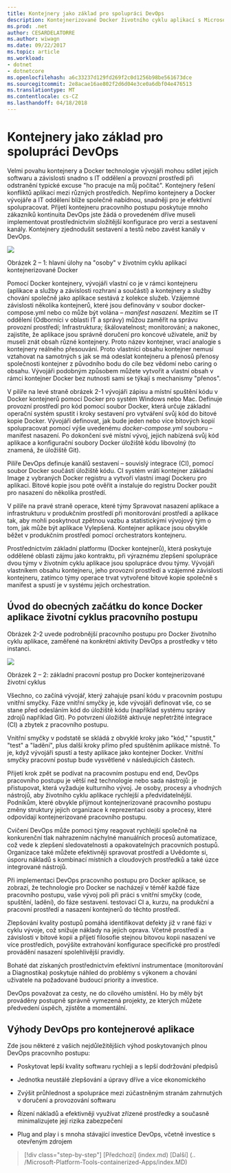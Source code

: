 ```yaml
---
title: Kontejnery jako základ pro spolupráci DevOps
description: Kontejnerizované Docker životního cyklu aplikací s Microsoft platforma a nástroje
ms.prod: .net
author: CESARDELATORRE
ms.author: wiwagn
ms.date: 09/22/2017
ms.topic: article
ms.workload:
- dotnet
- dotnetcore
ms.openlocfilehash: a6c33237d129fd269f2c0d1256b98be561673dce
ms.sourcegitcommit: 2e8acae16ae802f2d6d04e3ce0a6dbf04e476513
ms.translationtype: MT
ms.contentlocale: cs-CZ
ms.lasthandoff: 04/18/2018
---
```

# <a name="containers-as-the-foundation-for-devops-collaboration"></a>Kontejnery jako základ pro spolupráci DevOps

Velmi povahu kontejnery a Docker technologie vývojáři mohou sdílet jejich softwaru a závislosti snadno s IT oddělení a provozní prostředí při odstranění typické excuse "ho pracuje na můj počítač". Kontejnery řešení konfliktů aplikací mezi různých prostředích. Nepřímo kontejnery a Docker vývojáře a IT oddělení blíže společně nabídnou, snadněji pro je efektivní spolupracovat. Přijetí kontejneru pracovního postupu poskytuje mnoho zákazníků kontinuita DevOps jste žádá o provedeném dříve museli implementovat prostřednictvím složitější konfigurace pro verzi a sestavení kanály. Kontejnery zjednodušit sestavení a testů nebo zavést kanály v DevOps.

![](./media/image1.png)

Obrázek 2 – 1: hlavní úlohy na "osoby" v životním cyklu aplikací kontejnerizované Docker

Pomocí Docker kontejnery, vývojáři vlastní co je v rámci kontejneru (aplikace a služby a závislosti rozhraní a součástí) a kontejnery a služby chování společně jako aplikace sestává z kolekce služeb. Vzájemné závislosti několika kontejnerů, které jsou definovány v soubor docker-compose.yml nebo co může být volána *– manifest nasazení*. Mezitím se IT oddělení (Odborníci v oblasti IT a správy) můžou zaměřit na správu provozní prostředí; Infrastruktura; škálovatelnost; monitorování; a nakonec, zajistíte, že aplikace jsou správně doručení pro koncové uživatele, aniž by museli znát obsah různé kontejnery. Proto název kontejner, vrací analogie s kontejnery reálného přesouvání. Proto vlastníci obsahu kontejner nemusí vztahovat na samotných s jak se má odeslat kontejneru a přenosů přenosy společnosti kontejner z původního bodu do cíle bez vědomí nebo caring o obsahu. Vývojáři podobným způsobem můžete vytvořit a vlastní obsah v rámci kontejner Docker bez nutnosti sami se týkají s mechanismy "přenos".

V pilíře na levé straně obrázek 2-1 vývojáři zápisu a místní spuštění kódu v Docker kontejnerů pomocí Docker pro systém Windows nebo Mac. Definuje provozní prostředí pro kód pomocí soubor Docker, která určuje základní operační systém spustit i kroky sestavení pro vytváření svůj kód do bitové kopie Docker. Vývojáři definovat, jak bude jeden nebo více bitových kopií spolupracovat pomocí výše uvedenému *docker-compose.yml* souboru – manifest nasazení. Po dokončení své místní vývoj, jejich nabízená svůj kód aplikace a konfigurační soubory Docker úložiště kódu libovolný (to znamená, že úložiště Git).

Pilíře DevOps definuje kanálů sestavení – souvislý integrace (CI), pomocí soubor Docker součástí úložiště kódu. CI systém vrátí kontejner základní Image z vybraných Docker registru a vytvoří vlastní imagí Dockeru pro aplikaci. Bitové kopie jsou poté ověřit a instaluje do registru Docker použít pro nasazení do několika prostředí.

V pilíře na pravé straně operace, které týmy Spravovat nasazení aplikace a infrastrukturu v produkčním prostředí při monitorování prostředí a aplikace tak, aby mohli poskytnout zpětnou vazbu a statistickými vývojový tým o tom, jak může být aplikace Vylepšená. Kontejner aplikace jsou obvykle běžet v produkčním prostředí pomocí orchestrators kontejneru.

Prostřednictvím základní platformu (Docker kontejnerů), která poskytuje oddělené oblasti zájmu jako kontraktu, při výraznému zlepšení spolupráce dvou týmy v životním cyklu aplikace jsou spolupráce dvou týmy. Vývojáři vlastníkem obsahu kontejneru, jeho provozní prostředí a vzájemné závislosti kontejneru, zatímco týmy operace trvat vytvořené bitové kopie společně s manifest a spustí je v systému jejich orchestration.

## <a name="introduction-to-a-generic-end-to-end-docker-application-life-cycle-workflow"></a>Úvod do obecných začátku do konce Docker aplikace životní cyklus pracovního postupu

Obrázek 2-2 uvede podrobnější pracovního postupu pro Docker životního cyklu aplikace, zaměřené na konkrétní aktivity DevOps a prostředky v této instanci.

![](./media/image2.png)

Obrázek 2 – 2: základní pracovní postup pro Docker kontejnerizované životní cyklus

Všechno, co začíná vývojář, který zahajuje psaní kódu v pracovním postupu vnitřní smyčky. Fáze vnitřní smyčky je, kde vývojáři definovat vše, co se stane před odesláním kód do úložiště kódu (například systému správy zdrojů například Git). Po potvrzení úložiště aktivuje nepřetržité integrace (CI) a zbytek z pracovního postupu.

Vnitřní smyčky v podstatě se skládá z obvyklé kroky jako "kód," "spustit," "test" a "ladění", plus další kroky přímo před spuštěním aplikace místně. To je, když vývojáři spustí a testy aplikace jako kontejner Docker. Vnitřní smyčky pracovní postup bude vysvětlené v následujících částech.

Přijetí krok zpět se podívat na pracovním postupu end end, DevOps pracovního postupu je větší než technologie nebo sada nástrojů: je přistupovat, která vyžaduje kulturního vývoj. Je osoby, procesy a vhodných nástrojů, aby životního cyklu aplikace rychlejší a předvídatelnější. Podnikům, které obvykle přijmout kontejnerizované pracovního postupu změny struktury jejich organizace k reprezentaci osoby a procesy, které odpovídají kontejnerizované pracovního postupu.

Cvičení DevOps může pomoci týmy reagovat rychlejší společně na konkurenční tlak nahrazením náchylné manuálních procesů automatizace, což vede k zlepšení sledovatelnosti a opakovatelných pracovních postupů. Organizace také můžete efektivněji spravovat prostředí a Uvědomte si, úsporu nákladů s kombinací místních a cloudových prostředků a také úzce integrované nástrojů.

Při implementaci DevOps pracovního postupu pro Docker aplikace, se zobrazí, že technologie pro Docker se nacházejí v téměř každé fáze pracovního postupu, vaše vývoj poli při práci s vnitřní smyčky (code, spuštění, ladění), do fáze sestavení. testovací CI a, kurzu, na produkční a pracovní prostředí a nasazení kontejnerů do těchto prostředí.

Zlepšování kvality postupů pomáhá identifikovat defekty již v rané fázi v cyklu vývoje, což snižuje náklady na jejich oprava. Včetně prostředí a závislosti v bitové kopii a přijetí filosofie stejnou bitovou kopii nasazení ve více prostředích, povýšíte extrahování konfigurace specifické pro prostředí provádění nasazení spolehlivější pravidly.

Bohaté dat získaných prostřednictvím efektivní instrumentace (monitorování a Diagnostika) poskytuje náhled do problémy s výkonem a chování uživatele na požadované budoucí priority a investice.

DevOps považovat za cesty, ne do cílového umístění. Ho by měly být prováděny postupně správně vymezená projekty, ze kterých můžete předvedení úspěch, zjistěte a momentální.

## <a name="benefits-of-devops-for-containerized-applications"></a>Výhody DevOps pro kontejnerové aplikace

Zde jsou některé z vašich nejdůležitějších výhod poskytovaných plnou DevOps pracovního postupu:

-   Poskytovat lepší kvality softwaru rychleji a s lepší dodržování předpisů

-   Jednotka neustálé zlepšování a úpravy dříve a více ekonomického

-   Zvýšit průhlednost a spolupráce mezi zúčastněným stranám zahrnutých v doručení a provozování softwaru

-   Řízení nákladů a efektivněji využívat zřízené prostředky a současně minimalizujete její rizika zabezpečení

-   Plug and play i s mnoha stávající investice DevOps, včetně investice s otevřeným zdrojem

>[!div class="step-by-step"]
[Předchozí] (index.md) [Další] (.. /Microsoft-Platform-Tools-containerized-Apps/index.MD)
